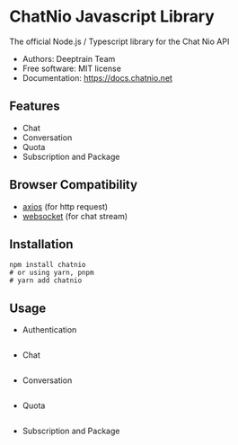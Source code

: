 # ChatNio Javascript Library

The official Node.js / Typescript library for the Chat Nio API

- Authors: Deeptrain Team
- Free software: MIT license
- Documentation: https://docs.chatnio.net

## Features

- Chat
- Conversation
- Quota
- Subscription and Package

## Browser Compatibility
- [axios](https://github.com/axios/axios#browser-support) (for http request)
- [websocket](https://developer.mozilla.org/en-US/docs/Web/API/WebSocket#browser_compatibility) (for chat stream)

## Installation

```shell
npm install chatnio
# or using yarn, pnpm
# yarn add chatnio
```

## Usage

- Authentication
```javascript

```

- Chat
```javascript

```

- Conversation
```javascript

```

- Quota
```javascript

```

- Subscription and Package
```javascript

```
